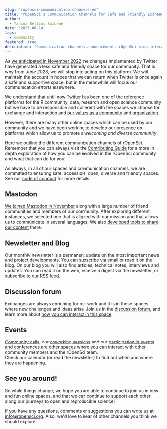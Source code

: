 ```yaml
---
slug: "ropensci-communication-channels-en"
title: "rOpenSci's Communication Channels for Safe and Friendly Exchange"
author:
  - Yanina Bellini Saibene
date: '2023-06-14'
tags:
  - community
featured: true
description: "Communication channels announcement. rOpenSci stop interacting on Twitter."
---
```


As [we anticipated in November 2022](/blog/2022/11/16/mastodon-en) the changes implemented by Twitter have generated a less safe and friendly space for our community.  That is why from _June 2023_, we will stop interacting on this platform. We will maintain the account in hopes that we can return when Twitter is once again a safe and supportive space, but in the meanwhile will focus our communication efforts elsewhere.

We understand that until now Twitter has been one of the reference platforms for the R community, data, research and open science community but we have to be responsible and 
coherent with the spaces we choose for exchange and interaction and [our values as a community](/code-of-conduct/) and [organization](/about/).

However, there are many other online spaces which can be used by our community and we have been working to develop our presence on platforms which allow us to promote a _welcoming and diverse community_.

Here we outline the different communication channels of rOpenSci. Remember that you can always visit the [Contributing Guide](https://contributing.ropensci.org/resources.html#channels) for a more in depth exploration of how you can be involved in the rOpenSci community and what that can do for you!

As always, in all of our spaces and communication channels, we are committed to ensuring safe, accessible, open, diverse and friendly spaces. See our [code of conduct](/code-of-conduct/) for more details.

## Mastodon

[We joined Mastodon in November](https://hachyderm.io/@rOpenSci) along with a large number of friend communities and members of our community.
After exploring different instances, we selected one that is aligned with our mission and that allows us to communicate in several languages. We also [developed tools to share our content](/blog/2023/05/17/scheduling-mastodon/) there. 

## Newsletter and Blog

[Our monthly newsletter](/news/) is a permanent update on the most important news and project developments. You can subscribe via email or read it on the blog. 
On our blog you will also find articles, technical notes, interviews and updates. 
You can read it on the web, receive a digest via the newsletter, or subscribe to our [RSS feed](/rbloggers/index.xml).

## Discussion forum 

Exchanges are always enriching for our work and it is in these spaces where new challenges and ideas arise. Join us in the [discussion forum](https://discuss.ropensci.org/), and learn more about [how you can interact in this space](/blog/2022/01/11/ropensci-forum/). 

## Events

[Community calls](/commcalls/), our [coworking sessions](/events/) and our [participation in events and conferences](/talks/) are other spaces where you can interact with other community members and the rOpenSci team.  
Check our calendar (or read the newsletter) to find out when and where they are happening. 


## See you around!
So while things change, we hope you are able to continue to join us in new and fun online spaces, and that we can continue to support each other along our journeys to open and reproducible science!

If you have any questions, comments or suggestions you can write us at info@ropensci.org. Also, we'd love to hear of other channels you think we should explore.